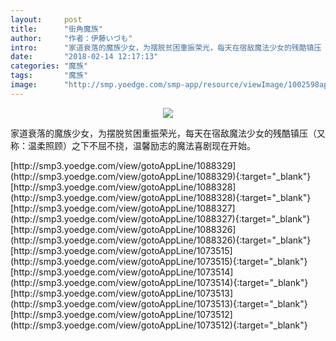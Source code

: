 ```yaml
---
layout:     post
title:      "街角魔族"
author:     "作者：伊藤いづも"
intro:      "家道衰落的魔族少女，为摆脱贫困重振荣光，每天在宿敌魔法少女的残酷镇压（又称：温柔照顾）之下不屈不挠，温馨励志的魔法喜剧现在开始。"
date:       "2018-02-14 12:17:13"
categories: "魔族"
tags:       "魔族"
image:      "http://smp.yoedge.com/smp-app/resource/viewImage/1002598appline.png"
---
```

<div style="text-align: center">
<p><img src="http://smp.yoedge.com/smp-app/resource/viewImage/1002598appline.png"/></p>
</div>
<p class="post-meta">
<span>家道衰落的魔族少女，为摆脱贫困重振荣光，每天在宿敌魔法少女的残酷镇压（又称：温柔照顾）之下不屈不挠，温馨励志的魔法喜剧现在开始。</span>
</p>
[http://smp3.yoedge.com/view/gotoAppLine/1088329](http://smp3.yoedge.com/view/gotoAppLine/1088329){:target="_blank"}
[http://smp3.yoedge.com/view/gotoAppLine/1088328](http://smp3.yoedge.com/view/gotoAppLine/1088328){:target="_blank"}
[http://smp3.yoedge.com/view/gotoAppLine/1088327](http://smp3.yoedge.com/view/gotoAppLine/1088327){:target="_blank"}
[http://smp3.yoedge.com/view/gotoAppLine/1088326](http://smp3.yoedge.com/view/gotoAppLine/1088326){:target="_blank"}
[http://smp3.yoedge.com/view/gotoAppLine/1073515](http://smp3.yoedge.com/view/gotoAppLine/1073515){:target="_blank"}
[http://smp3.yoedge.com/view/gotoAppLine/1073514](http://smp3.yoedge.com/view/gotoAppLine/1073514){:target="_blank"}
[http://smp3.yoedge.com/view/gotoAppLine/1073513](http://smp3.yoedge.com/view/gotoAppLine/1073513){:target="_blank"}
[http://smp3.yoedge.com/view/gotoAppLine/1073512](http://smp3.yoedge.com/view/gotoAppLine/1073512){:target="_blank"}


